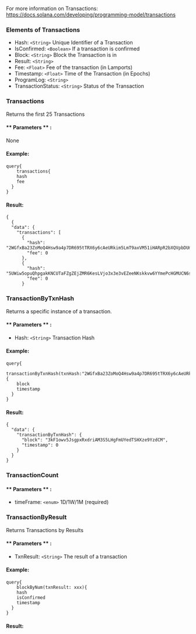 For more information on Transactions: https://docs.solana.com/developing/programming-model/transactions

### Elements of Transactions
* Hash: `<String>` Unique Identifier of a Transaction
* IsConfirmed: `<Boolean>` If a transaction is confirmed
* Block: `<String>` Block the Transaction is in
* Result: `<String>` 
* Fee: `<Float>` Fee of the transaction (in Lamports)
* Timestamp: `<Float>` Time of the Transaction (in Epochs)
* ProgramLog: `<String>` 
* TransactionStatus: `<String>` Status of the Transaction 

### Transactions
Returns the first 25 Transactions 


#### ** Parameters ** : 

None

#### Example:
```
query{
	transactions{
    hash
    fee
  }
}
```

#### Result:
```
{
  {
  "data": {
    "transactions": [
      {
        "hash": "2WGfxBa23ZoMoQ4Hsw9a4p7DR695tTRX6y6cAeURkim5LmT9axVM51iHARpR2bXQVpbDUmvAxcLqGAFK453sfwxo",
        "fee": 0
      },
      {
        "hash": "5UWiw5opuQhpgakKNCUTaFZgZEjZMR6KesLVjo3x3e3vEZeeNKskkvw6YYmePcHGMUCN6soLgKfnVeA3mFzz5nnj",
        "fee": 0
      }
```

### TransactionByTxnHash
Returns a specific instance of a transaction.

#### ** Parameters ** : 
* Hash: `<String>` Transaction Hash 

#### Example:
```
query{
	transactionByTxnHash(txnHash:"2WGfxBa23ZoMoQ4Hsw9a4p7DR695tTRX6y6cAeURkim5LmT9axVM51iHARpR2bXQVpbDUmvAxcLqGAFK453sfwxo"){
    block
    timestamp
  }
}
```

#### Result:
```
{
  "data": {
    "transactionByTxnHash": {
      "block": "3kF1owv5JsgpxRxdriAM3S5LHgFmUYedTSHXze9YzdCM",
      "timestamp": 0
    }
  }
}
```

### TransactionCount

#### ** Parameters ** : 
* timeFrame: `<enum>` 1D/1W/1M (required)




### TransactionByResult
Returns Transactions by Results

#### ** Parameters ** : 
* TxnResult: `<String>` The result of a transaction 

#### Example:
```
query{
	blockByNum(txnResult: xxx){
    hash
    isConfirmed
    timestamp
  }
}
```

#### Result:
```


```



